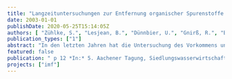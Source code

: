 ```yaml
---
title: "Langzeituntersuchungen zur Entfernung organischer Spurenstoffe mit zwei Membranbelebungsanlagen im Vergleich zu einem konventionellen Klärwerk"
date: 2003-01-01
publishDate: 2020-05-25T15:14:05Z
authors: [ "Zühlke, S.", "Lesjean, B.", "Dünnbier, U.", "Gnirß, R.", "Buisson, H." ]
publication_types: ["1"]
abstract: "In den letzten Jahren hat die Untersuchung des Vorkommens und Verhaltens von Arzneistoffen und endokrin wirksamen Substanzen in der Umwelt zunehmend an Bedeutung gewonnen (Daughton and Ternes, 1999; Kümmerer, 2001; Heberer, 2002). Verschiedene Studien zeigten, dass abwasserbürtige Verbindungen zum Teil nicht oder nicht vollständig durch die Behandlung des Abwassers entfernt werden (Heberer, 2002; Ternes, 1998; Daughton and Ternes, 1999). Somit  können unter anderem Humanpharmazeutika und deren Metabolite über Kläranlagenabläufe in die aquatische Umwelt gelangen. Da die Wirkschwelle solcher Verbindungen zum Teil schon in sehr geringer Konzentration erreicht wird (z.B. Ethinylestradiol - Purdom et al., 1994) oder die Datenlage hierzu unzureichend ist, gewinnt die Entfernung der Spurenstoffe während der Abwasserbehandlung immer mehr an Bedeutung. Membranbelebungsanlagen könnten hier einen verbesserten Rückhalt bewirken. Neben der biologischen Phosphor- und Stickstoffentfernung (Gnirss et al., 2003; Lesjean et al., 2002) war es Ziel dieses Forschungsprojektes, die Entfernung von ausgewählten organischen Spurenstoffen in zwei Membranbelebungsanlagen im Vergleich zu einem konventionellen Klärwerk zu untersuchen."
featured: false
publication: " p 12 *In:* 5. Aachener Tagung, Siedlungswasserwirtschaft und Verfahrentechnik. Aachen, Germany. 30.09.-01.10.2003"
projects: ["imf"]
---
```


